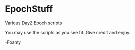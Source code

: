 EpochStuff
==========

Various DayZ Epoch scripts

You may use the scripts as you see fit. Give credit and enjoy.

-Foamy
